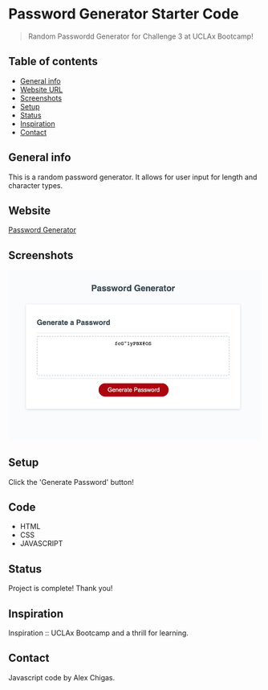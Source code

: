 # Password Generator Starter Code
> Random Passwordd Generator for Challenge 3 at UCLAx Bootcamp!

## Table of contents
* [General info](#general-info)
* [Website URL](#website)
* [Screenshots](#screenshots)
* [Setup](#setup)
* [Status](#status)
* [Inspiration](#inspiration)
* [Contact](#contact)

## General info
This is a random password generator. It allows for user input for length and character types. 

## Website
[Password Generator](https://achigas.github.io/RandPassGen-Challenge3/)

## Screenshots
![Password Generator Screenshot](./assets/images/PasswordGen.png)

## Setup
Click the 'Generate Password' button! 

## Code 
* HTML
* CSS
* JAVASCRIPT

## Status
Project is complete! Thank you! 

## Inspiration
Inspiration :: UCLAx Bootcamp and a thrill for learning. 

## Contact
Javascript code by Alex Chigas. 